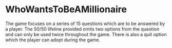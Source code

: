 # WhoWantsToBeAMillionaire
The game focuses on a series of 15 questions which are to be answered by a player. The 50/50 lifeline provided omits two options from the question and can only be used  twice throughout the game. There is also a quit option which the player can adopt during the game.

